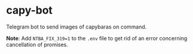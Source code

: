 # capy-bot

Telegram bot to send images of capybaras on command.

**Note**: Add ``NTBA_FIX_319=1`` to the `.env` file to get rid of an error concerning cancellation of promises.
